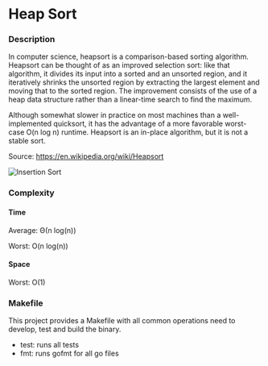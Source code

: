 # Heap Sort


### Description

In computer science, heapsort is a comparison-based 
sorting algorithm. Heapsort can be thought of as an 
improved selection sort: like that algorithm, it divides 
its input into a sorted and an unsorted region, and it 
iteratively shrinks the unsorted region by extracting the 
largest element and moving that to the sorted region. The 
improvement consists of the use of a heap data structure 
rather than a linear-time search to find the maximum.

Although somewhat slower in practice on most machines than 
a well-implemented quicksort, it has the advantage of a more 
favorable worst-case O(n log n) runtime. Heapsort is an in-place 
algorithm, but it is not a stable sort.

Source: https://en.wikipedia.org/wiki/Heapsort

![Insertion Sort](https://upload.wikimedia.org/wikipedia/commons/1/1b/Sorting_heapsort_anim.gif)

### Complexity


#### Time

Average:
Θ(n log(n))

Worst:
O(n log(n))

#### Space

Worst: O(1)



### Makefile

This project provides a Makefile with all common operations need to develop, 
test and build the binary.

* test: runs all tests
* fmt: runs gofmt for all go files
